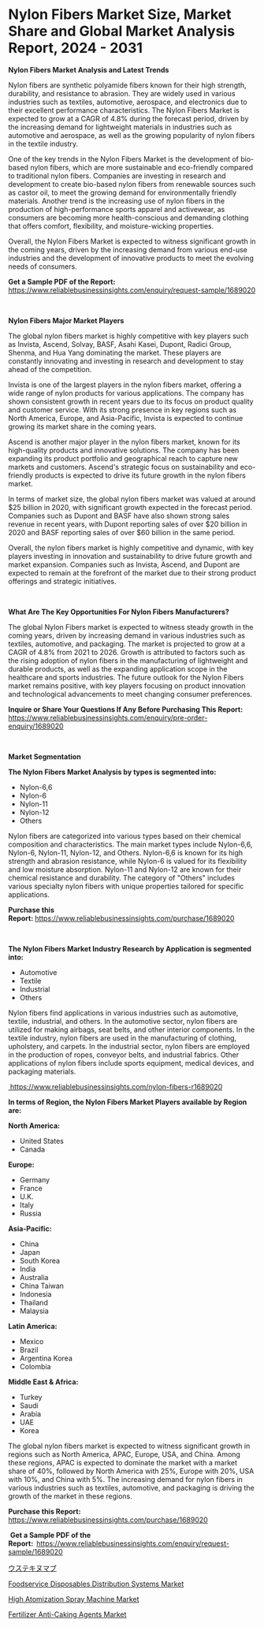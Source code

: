 <p><h1>Nylon Fibers Market Size, Market Share and Global Market Analysis Report, 2024 - 2031</h1></p><p><strong>Nylon Fibers Market Analysis and Latest Trends</strong></p>
<p><p>Nylon fibers are synthetic polyamide fibers known for their high strength, durability, and resistance to abrasion. They are widely used in various industries such as textiles, automotive, aerospace, and electronics due to their excellent performance characteristics. The Nylon Fibers Market is expected to grow at a CAGR of 4.8% during the forecast period, driven by the increasing demand for lightweight materials in industries such as automotive and aerospace, as well as the growing popularity of nylon fibers in the textile industry.</p><p>One of the key trends in the Nylon Fibers Market is the development of bio-based nylon fibers, which are more sustainable and eco-friendly compared to traditional nylon fibers. Companies are investing in research and development to create bio-based nylon fibers from renewable sources such as castor oil, to meet the growing demand for environmentally friendly materials. Another trend is the increasing use of nylon fibers in the production of high-performance sports apparel and activewear, as consumers are becoming more health-conscious and demanding clothing that offers comfort, flexibility, and moisture-wicking properties.</p><p>Overall, the Nylon Fibers Market is expected to witness significant growth in the coming years, driven by the increasing demand from various end-use industries and the development of innovative products to meet the evolving needs of consumers.</p></p>
<p><strong>Get a Sample PDF of the Report:&nbsp;</strong> <a href="https://www.reliablebusinessinsights.com/enquiry/request-sample/1689020">https://www.reliablebusinessinsights.com/enquiry/request-sample/1689020</a></p>
<p>&nbsp;</p>
<p><strong>Nylon Fibers Major Market Players</strong></p>
<p><p>The global nylon fibers market is highly competitive with key players such as Invista, Ascend, Solvay, BASF, Asahi Kasei, Dupont, Radici Group, Shenma, and Hua Yang dominating the market. These players are constantly innovating and investing in research and development to stay ahead of the competition.</p><p>Invista is one of the largest players in the nylon fibers market, offering a wide range of nylon products for various applications. The company has shown consistent growth in recent years due to its focus on product quality and customer service. With its strong presence in key regions such as North America, Europe, and Asia-Pacific, Invista is expected to continue growing its market share in the coming years.</p><p>Ascend is another major player in the nylon fibers market, known for its high-quality products and innovative solutions. The company has been expanding its product portfolio and geographical reach to capture new markets and customers. Ascend's strategic focus on sustainability and eco-friendly products is expected to drive its future growth in the nylon fibers market.</p><p>In terms of market size, the global nylon fibers market was valued at around $25 billion in 2020, with significant growth expected in the forecast period. Companies such as Dupont and BASF have also shown strong sales revenue in recent years, with Dupont reporting sales of over $20 billion in 2020 and BASF reporting sales of over $60 billion in the same period.</p><p>Overall, the nylon fibers market is highly competitive and dynamic, with key players investing in innovation and sustainability to drive future growth and market expansion. Companies such as Invista, Ascend, and Dupont are expected to remain at the forefront of the market due to their strong product offerings and strategic initiatives.</p></p>
<p>&nbsp;</p>
<p><strong>What Are The Key Opportunities For Nylon Fibers Manufacturers?</strong></p>
<p><p>The global Nylon Fibers market is expected to witness steady growth in the coming years, driven by increasing demand in various industries such as textiles, automotive, and packaging. The market is projected to grow at a CAGR of 4.8% from 2021 to 2026. Growth is attributed to factors such as the rising adoption of nylon fibers in the manufacturing of lightweight and durable products, as well as the expanding application scope in the healthcare and sports industries. The future outlook for the Nylon Fibers market remains positive, with key players focusing on product innovation and technological advancements to meet changing consumer preferences.</p></p>
<p><strong>Inquire or Share Your Questions If Any Before Purchasing This Report:</strong> <a href="https://www.reliablebusinessinsights.com/enquiry/pre-order-enquiry/1689020">https://www.reliablebusinessinsights.com/enquiry/pre-order-enquiry/1689020</a></p>
<p>&nbsp;</p>
<p><strong>Market Segmentation</strong></p>
<p><strong>The Nylon Fibers Market Analysis by types is segmented into:</strong></p>
<p><ul><li>Nylon-6,6</li><li>Nylon-6</li><li>Nylon-11</li><li>Nylon-12</li><li>Others</li></ul></p>
<p><p>Nylon fibers are categorized into various types based on their chemical composition and characteristics. The main market types include Nylon-6,6, Nylon-6, Nylon-11, Nylon-12, and Others. Nylon-6,6 is known for its high strength and abrasion resistance, while Nylon-6 is valued for its flexibility and low moisture absorption. Nylon-11 and Nylon-12 are known for their chemical resistance and durability. The category of "Others" includes various specialty nylon fibers with unique properties tailored for specific applications.</p></p>
<p><strong>Purchase this Report:&nbsp;</strong><a href="https://www.reliablebusinessinsights.com/purchase/1689020">https://www.reliablebusinessinsights.com/purchase/1689020</a></p>
<p>&nbsp;</p>
<p><strong>The Nylon Fibers Market Industry Research by Application is segmented into:</strong></p>
<p><ul><li>Automotive</li><li>Textile</li><li>Industrial</li><li>Others</li></ul></p>
<p><p>Nylon fibers find applications in various industries such as automotive, textile, industrial, and others. In the automotive sector, nylon fibers are utilized for making airbags, seat belts, and other interior components. In the textile industry, nylon fibers are used in the manufacturing of clothing, upholstery, and carpets. In the industrial sector, nylon fibers are employed in the production of ropes, conveyor belts, and industrial fabrics. Other applications of nylon fibers include sports equipment, medical devices, and packaging materials.</p></p>
<p><a href="https://www.reliablebusinessinsights.com/nylon-fibers-r1689020">&nbsp;https://www.reliablebusinessinsights.com/nylon-fibers-r1689020</a></p>
<p><strong>In terms of Region, the Nylon Fibers Market Players available by Region are:</strong></p>
<p>
    <p> <strong> North America: </strong>
        <ul>
            <li>United States</li>
            <li>Canada</li>
        </ul>
        </p> 
    <p> <strong> Europe: </strong>
        <ul>
            <li>Germany</li>
            <li>France</li>
            <li>U.K.</li>
            <li>Italy</li>
            <li>Russia</li>
        </ul>
        </p> 
    <p> <strong> Asia-Pacific: </strong>
        <ul>
            <li>China</li>
            <li>Japan</li>
            <li>South Korea</li>
            <li>India</li>
            <li>Australia</li>
            <li>China Taiwan</li>
            <li>Indonesia</li>
            <li>Thailand</li>
            <li>Malaysia</li>
        </ul>
        </p> 
    <p> <strong> Latin America: </strong>
        <ul>
            <li>Mexico</li>
            <li>Brazil</li>
            <li>Argentina Korea</li>
            <li>Colombia</li>
        </ul>
        </p> 
    <p> <strong> Middle East & Africa: </strong>
        <ul>
            <li>Turkey</li>
            <li>Saudi</li>
            <li>Arabia</li>
            <li>UAE</li>
            <li>Korea</li>
        </ul>
    </p>
    </p>
<p><p>The global nylon fibers market is expected to witness significant growth in regions such as North America, APAC, Europe, USA, and China. Among these regions, APAC is expected to dominate the market with a market share of 40%, followed by North America with 25%, Europe with 20%, USA with 10%, and China with 5%. The increasing demand for nylon fibers in various industries such as textiles, automotive, and packaging is driving the growth of the market in these regions.</p></p>
<p><strong>Purchase this Report: </strong><a href="https://www.reliablebusinessinsights.com/purchase/1689020">https://www.reliablebusinessinsights.com/purchase/1689020</a></p>
<p>&nbsp;<strong>Get a Sample PDF of the Report:&nbsp;&nbsp;</strong><a href="https://www.reliablebusinessinsights.com/enquiry/request-sample/1689020">https://www.reliablebusinessinsights.com/enquiry/request-sample/1689020</a></p>
<p><strong></strong></p>
<p><p><a href="https://github.com/ksxzwxabcuynh011/Market-Research-Report-List-3/blob/main/45654091163.md">ウステキヌマブ</a></p><p><a href="https://github.com/ferandochandle/Market-Research-Report-List-1/blob/main/foodservice-disposables-distribution-systems-market.md">Foodservice Disposables Distribution Systems Market</a></p><p><a href="https://medium.com/@samleffler/high-atomization-spray-machine-market-trends-and-analysis-opportunities-and-challenges-for-da88e6bea9ed">High Atomization Spray Machine Market</a></p><p><a href="https://medium.com/@othaleffler2008/fertilizer-anti-caking-agents-industry-analysis-report-its-market-size-share-trends-by-b77b29bcf84d">Fertilizer Anti-Caking Agents Market</a></p></p>